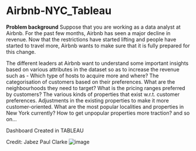 # Airbnb-NYC_Tableau
**Problem background** Suppose that you are working as a data analyst at Airbnb. For the past few months, Airbnb has seen a major decline in revenue. Now that the restrictions have started lifting and people have started to travel more, Airbnb wants to make sure that it is fully prepared for this change. 

The different leaders at Airbnb want to understand some important insights based on various attributes in the dataset so as to increase the revenue such as -  Which type of hosts to acquire more and where? The categorisation of customers based on their preferences. What are the neighbourhoods they need to target? What is the pricing ranges preferred by customers? The various kinds of properties that exist w.r.t. customer preferences. Adjustments in the existing properties to make it more customer-oriented. What are the most popular localities and properties in New York currently? How to get unpopular properties more traction? and so on...


Dashboard Created in TABLEAU


Credit: Jabez Paul Clarke
![image](https://user-images.githubusercontent.com/90130378/161399005-1beb17d4-be77-4d04-abe4-58208acb06bb.png)
